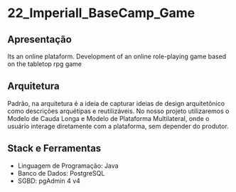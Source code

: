 # 22_Imperiall_BaseCamp_Game

## Apresentação

Its an online plataform. Development of an online role-playing game based on the tabletop rpg game

## Arquitetura

Padrão, na arquitetura é a ideia de capturar ideias de design arquitetônico como descrições arquétipas e reutilizáveis. No nosso projeto utilizaremos o Modelo de Cauda Longa e Modelo de Plataforma Multilateral, onde o usuário interage diretamente com a plataforma, sem depender do produtor.

## Stack e Ferramentas

- Linguagem de Programação: Java
- Banco de Dados: PostgreSQL
- SGBD: pgAdmin 4 v4
